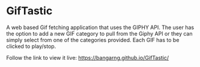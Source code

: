 # GifTastic

A web based Gif fetching application that uses the GIPHY API. The user has the option to add a new GIF category to pull from the Giphy API or they can simply select from one of the categories provided. Each GIF has to be clicked to play/stop.

Follow the link to view it live: https://bangarng.github.io/GifTastic/